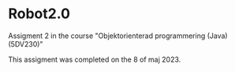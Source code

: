 # Robot2.0
Assigment 2 in the course "Objektorienterad programmering (Java) (5DV230)"

This assigment was completed on the 8 of maj 2023.
